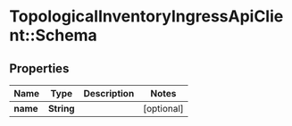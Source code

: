# TopologicalInventoryIngressApiClient::Schema

## Properties
Name | Type | Description | Notes
------------ | ------------- | ------------- | -------------
**name** | **String** |  | [optional] 


